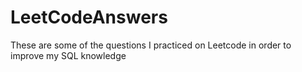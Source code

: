 # LeetCodeAnswers
These are some of the questions I practiced on Leetcode in order to improve my SQL knowledge
